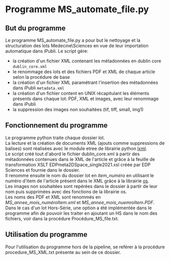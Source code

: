 # Programme MS_automate_file.py

## But du programme
Le programme MS_automate_file.py a pour but le nettoyage et la structuration des lots Medecine\Sciences en vue de leur importation automatique dans iPubli. Le script gère:
  - la création d'un fichier XML contenant les métadonnées en dublin core `dublin_core.xml`
  - le renommage des lots et des fichiers PDF et XML de chaque article selon la procédure de base
  - la création d'un fichier XML paramétrant l'insertion des métadonnées dans iPubli `metadata.xml`
  - la création d'un fichier content en UNIX récapitulant les éléments présents dans chaque lot: PDF, XML et images, avec leur renommage dans iPubli
  - la suppression des images non souhaitées (tif, tiff, small, img1)
 
  
## Fonctionnement du programme
Le programme python traite chaque dossier lot.<br/>
La lecture et la création de documents XML (ajouts comme suppressions de balises) sont réalisées avec le module etree de librairie python [lxml](https://pypi.org/project/lxml/).<br/>
Le script créé tout d'abord le fichier dublin_core.xml à partir des métadonnées contenues dans le XML de l'article et grâce à la feuille de transformation XSLT EDPmeta2DSpace_single2021.xsl créée par EDP Sciences et fournie dans le dossier.<br/>
Il renomme ensuite le nom du dossier lot en *item_numéro* en utilisant le numéro d'item de l'article présent dans le XML grâce à la librairie [os](https://docs.python.org/fr/3/library/os.html).<br/>
Les images non souhaitées sont repérées dans le dossier à partir de leur nom puis supprimées avec des fonctions de la librairie os.<br/>
Les noms des PDF et XML sont renommés en *MS_annee_mois_numéroItem.xml* et *MS_annee_mois_nuemroItem.PDF*. Dans le cas d'un lot Hors-Série, une option a été implémentée dans le programme afin de pouvoir les traiter en ajoutant un HS dans le nom des fichiers, voir dans la procédure Procédure_MS_file.txt.<br/>


## Utilisation du programme
Pour l'utilisation du programme hors de la pipeline, se reférer à la procédure procedure_MS_XML.txt présente au sein de ce dossier.
